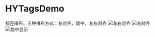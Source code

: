 # HYTagsDemo
标签排布，三种排布方式：左对齐，居中，左右对齐
![左右对齐](https://github.com/SGHY/HYTagsDemo/blob/master/IMG_1650.PNG"左右对齐")
![左对齐](https://github.com/SGHY/HYTagsDemo/blob/master/IMG_1651.PNG"左对齐")
![居中显示](https://github.com/SGHY/HYTagsDemo/blob/master/IMG_1652.PNG"居中显示")

